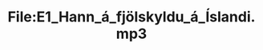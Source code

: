 ---
title: File:E1_Hann_á_fjölskyldu_á_Íslandi.mp3
recording of: Hann á fjölskyldu á Íslandi.
reading speed: slow
speaker: E
license: CC0
---